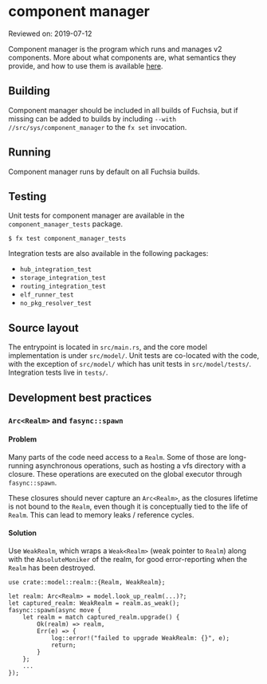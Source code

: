 # component manager

Reviewed on: 2019-07-12

Component manager is the program which runs and manages v2 components. More
about what components are, what semantics they provide, and how to use them is
available [here](/docs/the-book/components/README.md).

## Building

Component manager should be included in all builds of Fuchsia, but if missing
can be added to builds by including `--with //src/sys/component_manager` to the
`fx set` invocation.

## Running

Component manager runs by default on all Fuchsia builds.

## Testing

Unit tests for component manager are available in the `component_manager_tests`
package.

```
$ fx test component_manager_tests
```

Integration tests are also available in the following packages:

- `hub_integration_test`
- `storage_integration_test`
- `routing_integration_test`
- `elf_runner_test`
- `no_pkg_resolver_test`

## Source layout

The entrypoint is located in `src/main.rs`, and the core model implementation is
under `src/model/`. Unit tests are co-located with the code, with the exception
of `src/model/` which has unit tests in `src/model/tests/`. Integration tests
live in `tests/`.

## Development best practices

### `Arc<Realm>` and `fasync::spawn`

#### Problem

Many parts of the code need access to a `Realm`. Some of those are long-running asynchronous
operations, such as hosting a vfs directory with a closure. These operations are executed on the
global executor through `fasync::spawn`.

These closures should never capture an `Arc<Realm>`, as the closures lifetime is not bound to the `Realm`,
even though it is conceptually tied to the life of `Realm`. This can lead to memory leaks / reference cycles.

#### Solution

Use `WeakRealm`, which wraps a `Weak<Realm>` (weak pointer to `Realm`) along with the `AbsoluteMoniker` of
the realm, for good error-reporting when the `Realm` has been destroyed.

```
use crate::model::realm::{Realm, WeakRealm};

let realm: Arc<Realm> = model.look_up_realm(...)?;
let captured_realm: WeakRealm = realm.as_weak();
fasync::spawn(async move {
    let realm = match captured_realm.upgrade() {
        Ok(realm) => realm,
        Err(e) => {
            log::error!("failed to upgrade WeakRealm: {}", e);
            return;
        }
    };
    ...
});
```
